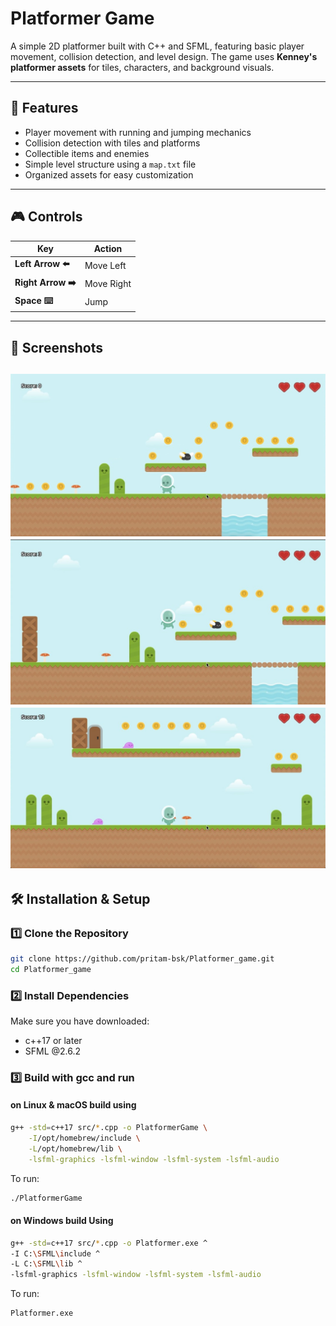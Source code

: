 
# Platformer Game

A simple 2D platformer built with C++ and SFML, featuring basic player movement, collision detection, and level design. The game uses **Kenney's platformer assets** for tiles, characters, and background visuals.

---

## 📌 Features
- Player movement with running and jumping mechanics
- Collision detection with tiles and platforms
- Collectible items and enemies
- Simple level structure using a `map.txt` file
- Organized assets for easy customization

---

## 🎮 Controls
| Key | Action |
|-----|--------|
| **Left Arrow ⬅️**  | Move Left |
| **Right Arrow ➡️** | Move Right |
| **Space ⌨️**       | Jump |

---
## 📸 Screenshots 
![Screenshot 1](PNG/preview1.png)
![Screenshot 2](PNG/preview2.png)
![Screenshot 3](PNG/preview3.png)
---

## 🛠 Installation & Setup

### 1️⃣ Clone the Repository
```bash
git clone https://github.com/pritam-bsk/Platformer_game.git
cd Platformer_game
```

### 2️⃣ Install Dependencies 
Make sure you have downloaded:
- c++17 or later
- SFML @2.6.2
  
### 3️⃣ Build with gcc and run
#### on **Linux** & **macOS** build using
```bash
g++ -std=c++17 src/*.cpp -o PlatformerGame \
    -I/opt/homebrew/include \
    -L/opt/homebrew/lib \
    -lsfml-graphics -lsfml-window -lsfml-system -lsfml-audio
```
To run:
```bash
./PlatformerGame
```
#### on Windows build Using 
```bash
g++ -std=c++17 src/*.cpp -o Platformer.exe ^
-I C:\SFML\include ^
-L C:\SFML\lib ^
-lsfml-graphics -lsfml-window -lsfml-system -lsfml-audio
```
To run:
```bash
Platformer.exe
```
